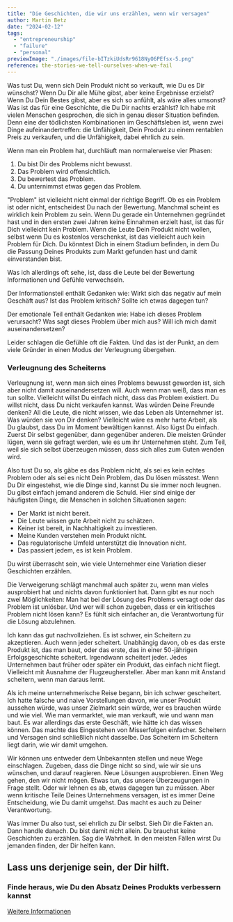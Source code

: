 ```yaml
---
title: "Die Geschichten, die wir uns erzählen, wenn wir versagen"
author: Martin Betz
date: "2024-02-12"
tags:
  - "entrepreneurship"
  - "failure"
  - "personal"
previewImage: "./images/file-bITzkiUdsRr9618NyO6PEfsx-5.png"
reference: the-stories-we-tell-ourselves-when-we-fail
---
```


Was tust Du, wenn sich Dein Produkt nicht so verkauft, wie Du es Dir wünschst? Wenn Du Dir alle Mühe gibst, aber keine Ergebnisse erzielst? Wenn Du Dein Bestes gibst, aber es sich so anfühlt, als wäre alles umsonst? Was ist das für eine Geschichte, die Du Dir nachts erzählst? Ich habe mit vielen Menschen gesprochen, die sich in genau dieser Situation befinden. Denn eine der tödlichsten Kombinationen im Geschäftsleben ist, wenn zwei Dinge aufeinandertreffen: die Unfähigkeit, Dein Produkt zu einem rentablen Preis zu verkaufen, und die Unfähigkeit, dabei ehrlich zu sein.

Wenn man ein Problem hat, durchläuft man normalerweise vier Phasen:

1. Du bist Dir des Problems nicht bewusst.
2. Das Problem wird offensichtlich.
3. Du bewertest das Problem.
4. Du unternimmst etwas gegen das Problem.

"Problem" ist vielleicht nicht einmal der richtige Begriff. Ob es ein Problem ist oder nicht, entscheidest Du nach der Bewertung. Manchmal scheint es wirklich kein Problem zu sein. Wenn Du gerade ein Unternehmen gegründet hast und in den ersten zwei Jahren keine Einnahmen erzielt hast, ist das für Dich vielleicht kein Problem. Wenn die Leute Dein Produkt nicht wollen, selbst wenn Du es kostenlos verschenkst, ist das vielleicht auch kein Problem für Dich. Du könntest Dich in einem Stadium befinden, in dem Du die Passung Deines Produkts zum Markt gefunden hast und damit einverstanden bist.

Was ich allerdings oft sehe, ist, dass die Leute bei der Bewertung Informationen und Gefühle verwechseln.

Der Informationsteil enthält Gedanken wie: Wirkt sich das negativ auf mein Geschäft aus? Ist das Problem kritisch? Sollte ich etwas dagegen tun?

Der emotionale Teil enthält Gedanken wie: Habe ich dieses Problem verursacht? Was sagt dieses Problem über mich aus? Will ich mich damit auseinandersetzen?

Leider schlagen die Gefühle oft die Fakten. Und das ist der Punkt, an dem viele Gründer in einen Modus der Verleugnung übergehen.

### Verleugnung des Scheiterns

Verleugnung ist, wenn man sich eines Problems bewusst geworden ist, sich aber nicht damit auseinandersetzen will. Auch wenn man weiß, dass man es tun sollte. Vielleicht willst Du einfach nicht, dass das Problem existiert. Du willst nicht, dass Du nicht verkaufen kannst. Was würden Deine Freunde denken? All die Leute, die nicht wissen, wie das Leben als Unternehmer ist. Was würden sie von Dir denken? Vielleicht wäre es mehr harte Arbeit, als Du glaubst, dass Du im Moment bewältigen kannst. Also lügst Du einfach. Zuerst Dir selbst gegenüber, dann gegenüber anderen. Die meisten Gründer lügen, wenn sie gefragt werden, wie es um ihr Unternehmen steht. Zum Teil, weil sie sich selbst überzeugen müssen, dass sich alles zum Guten wenden wird.

Also tust Du so, als gäbe es das Problem nicht, als sei es kein echtes Problem oder als sei es nicht Dein Problem, das Du lösen müsstest. Wenn Du Dir eingestehst, wie die Dinge sind, kannst Du sie immer noch leugnen. Du gibst einfach jemand anderem die Schuld. Hier sind einige der häufigsten Dinge, die Menschen in solchen Situationen sagen:

- Der Markt ist nicht bereit.
- Die Leute wissen gute Arbeit nicht zu schätzen.
- Keiner ist bereit, in Nachhaltigkeit zu investieren.
- Meine Kunden verstehen mein Produkt nicht.
- Das regulatorische Umfeld unterstützt die Innovation nicht.
- Das passiert jedem, es ist kein Problem.

Du wirst überrascht sein, wie viele Unternehmer eine Variation dieser Geschichten erzählen.

Die Verweigerung schlägt manchmal auch später zu, wenn man vieles ausprobiert hat und nichts davon funktioniert hat. Dann gibt es nur noch zwei Möglichkeiten: Man hat bei der Lösung des Problems versagt oder das Problem ist unlösbar. Und wer will schon zugeben, dass er ein kritisches Problem nicht lösen kann? Es fühlt sich einfacher an, die Verantwortung für die Lösung abzulehnen.

Ich kann das gut nachvollziehen. Es ist schwer, ein Scheitern zu akzeptieren. Auch wenn jeder scheitert. Unabhängig davon, ob es das erste Produkt ist, das man baut, oder das erste, das in einer 50-jährigen Erfolgsgeschichte scheitert. Irgendwann scheitert jeder. Jedes Unternehmen baut früher oder später ein Produkt, das einfach nicht fliegt. Vielleicht mit Ausnahme der Flugzeughersteller. Aber man kann mit Anstand scheitern, wenn man daraus lernt.

Als ich meine unternehmerische Reise begann, bin ich schwer gescheitert. Ich hatte falsche und naive Vorstellungen davon, wie unser Produkt aussehen würde, was unser Zielmarkt sein würde, wer es brauchen würde und wie viel. Wie man vermarktet, wie man verkauft, wie und wann man baut. Es war allerdings das erste Geschäft, wie hätte ich das wissen können. Das machte das Eingestehen von Misserfolgen einfacher. Scheitern und Versagen sind schließlich nicht dasselbe. Das Scheitern im Scheitern liegt darin, wie wir damit umgehen.

Wir können uns entweder dem Unbekannten stellen und neue Wege einschlagen. Zugeben, dass die Dinge nicht so sind, wie wir sie uns wünschen, und darauf reagieren. Neue Lösungen ausprobieren. Einen Weg gehen, den wir nicht mögen. Etwas tun, das unsere Überzeugungen in Frage stellt. Oder wir lehnen es ab, etwas dagegen tun zu müssen. Aber wenn kritische Teile Deines Unternehmens versagen, ist es immer Deine Entscheidung, wie Du damit umgehst. Das macht es auch zu Deiner Verantwortung.

Was immer Du also tust, sei ehrlich zu Dir selbst. Sieh Dir die Fakten an. Dann handle danach. Du bist damit nicht allein. Du brauchst keine Geschichten zu erzählen. Sag die Wahrheit. In den meisten Fällen wirst Du jemanden finden, der Dir helfen kann.

## Lass uns derjenige sein, der Dir hilft.

### Finde heraus, wie Du den Absatz Deines Produkts verbessern kannst

[Weitere Informationen](/leistungen/mastering-jobs-to-be-done-online-workshop/)